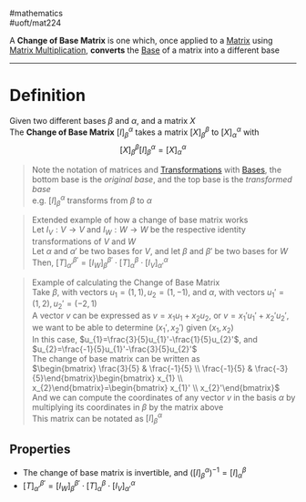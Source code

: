 #mathematics  
#uoft/mat224 

A **Change of Base Matrix** is one which, once applied to a [Matrix](Matrix.md) using [Matrix Multiplication](../MAT223%20Notes/Matrix%20Multiplication.md), **converts** the [Base](../MAT223%20Notes/Base.md) of a matrix into a different base 

---
# Definition
Given two different bases $\beta$ and $\alpha$, and a matrix $X$  
The **Change of Base Matrix** $[I]_{\beta}^{\alpha}$ takes a matrix $[X]_{\beta}^{\beta}$ to $[X]_{\alpha}^{\alpha}$ with  
$$[X]_{\beta}^{\beta}[I]_{\beta}^{\alpha}=[X]_{\alpha}^{\alpha}$$

> Note the notation of matrices and [Transformations](../MAT223%20Notes/Transformation.md) with [Bases](../MAT223%20Notes/Base.md), the bottom base is the *original base*, and the top base is the *transformed base*  
> e.g. $[I]_{\beta}^{\alpha}$ transforms from $\beta$ to $\alpha$

>Extended example of how a change of base matrix works  
>Let $I_{V}:V\rightarrow V$ and $I_{W}:W\rightarrow W$ be the respective identity transformations of $V$ and $W$  
Let $\alpha$ and $\alpha'$ be two bases for $V$, and let $\beta$ and $\beta'$ be two bases for $W$  
	Then, $[T]_{\alpha'}^{\beta'}=[I_{W}]_{\beta}^{\beta'}\cdot [T]_{\alpha}^{\beta} \cdot [I_{V}]_{\alpha'}^{\alpha}$

> Example of calculating the Change of Base Matrix  
> 	Take $\beta$, with vectors $u_{1}=(1,1), u_{2}=(1,-1)$, and $\alpha$, with vectors $u_{1}'=(1,2), u_{2}'=(-2,1)$  
> 	A vector $v$ can be expressed as $v=x_{1}u_{1}+x_{2}u_{2}$, or $v=x_{1}'u_{1}'+x_{2}'u_{2}'$, we want to be able to determine $(x_{1}',x_{2}')$ given $(x_{1},x_{2})$  
> 	In this case, $u_{1}=\frac{3}{5}u_{1}'-\frac{1}{5}u_{2}'$, and $u_{2}=\frac{-1}{5}u_{1}'-\frac{3}{5}u_{2}'$  
> 	The change of base matrix can be written as  
> 	$\begin{bmatrix} \frac{3}{5} & \frac{-1}{5} \\ \frac{-1}{5} & \frac{-3}{5}\end{bmatrix}\begin{bmatrix} x_{1} \\ x_{2}\end{bmatrix}=\begin{bmatrix} x_{1}' \\ x_{2}'\end{bmatrix}$  
> 	And we can compute the coordinates of any vector $v$ in the basis $\alpha$ by multiplying its coordinates in $\beta$ by the matrix above  
> 	This matrix can be notated as $[I]_\beta^\alpha$ 

## Properties
- The change of base matrix is invertible, and $([I]_{\beta}^\alpha)^{-1}=[I]_{\alpha}^{\beta}$
- $[T]_{\alpha'}^{\beta'}=[I_{W}]_{\beta}^{\beta'}\cdot [T]_{\alpha}^{\beta} \cdot [I_{V}]_{\alpha'}^{\alpha}$